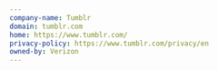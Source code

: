 ```yaml
---
company-name: Tumblr
domain: tumblr.com
home: https://www.tumblr.com/
privacy-policy: https://www.tumblr.com/privacy/en
owned-by: Verizon
---
```





